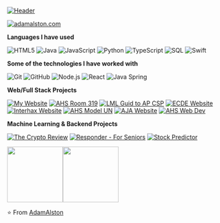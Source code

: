[![Header](https://github.com/adamalston/adamalston/raw/master/profile.gif)](https://www.youtube.com/watch?v=dQw4w9WgXcQ)

[![adamalston.com](https://img.shields.io/badge/-ADAMALSTON.COM-000000?style=for-the-badge&logo=react&logoColor=white)](https://www.adamalston.com/)

**Languages I have used**

![HTML5](https://img.shields.io/badge/-HTML5-000000?style=flat&logo=HTML5)
![Java](https://img.shields.io/badge/-Java-000000?style=flat&logo=Java&logoColor=007396)
![JavaScript](https://img.shields.io/badge/-JavaScript-000000?style=flat&logo=javascript)
![Python](https://img.shields.io/badge/-Python-000000?style=flat&logo=python)
![TypeScript](https://img.shields.io/badge/-TypeScript-000000?style=flat&logo=typescript&logoColor=007ACC)
![SQL](https://img.shields.io/badge/-SQL-000000?style=flat&logo=MySQL)
![Swift](https://img.shields.io/badge/-Swift-000000?style=flat&logo=Swift)

**Some of the technologies I have worked with**

![Git](https://img.shields.io/badge/-Git-000000?style=flat&logo=git&logoColor=F05032)
![GitHub](https://img.shields.io/badge/-GitHub-000000?style=flat&logo=github&logoColor=FFFFFF)
![Node.js](https://img.shields.io/badge/-Node.js-000000?style=flat&logo=node.js&logoColor=339933)
![React](https://img.shields.io/badge/-React-000000?style=flat&logo=React&logoColor=61DAFB)
![Java Spring](https://img.shields.io/badge/-Spring-000000?style=flat&logo=spring&logoColor=6DB33F)

**Web/Full Stack Projects**

[![My Website](https://img.shields.io/badge/-🧬&nbsp;&nbsp;My&nbsp;Website-000000?style=flat)]([https://github.com/adamalston/v2](https://abhijith-varma-mudunuri.netlify.app/))
[![AHS Room 319](https://img.shields.io/badge/-🦠&nbsp;COVID&#8209;19&nbsp;Dashboard-000000?style=flat)]([https://github.com/adamalston/COVID-19-Dashboard](https://github.com/AHS-Web-Dev/Room-319-US-History))
[![LML Guid to AP CSP](https://img.shields.io/badge/-📰&nbsp;&nbsp;Summarizer-000000?style=flat)]([https://github.com/adamalston/Summarizer](https://github.com/AHS-Web-Dev/Guide-to-CSP-AbhijithVarmaMudunuri-RuizhiLin-GeraldLu-p6))
[![ECDE Website](https://img.shields.io/badge/-🃏&nbsp;Voice&nbsp;Poker-000000?style=flat)]([https://github.com/adamalston/Poker](https://github.com/Every-Child-Deserves-Education/ECDEwebsite))
[![Interhax Website](https://img.shields.io/badge/-🗺️&nbsp;PokémonGo&nbsp;Map-000000?style=flat)]([https://github.com/adamalston/PokemonGo-Map](https://github.com/jahsharshad/InterHax-website))
[![AHS Model UN](https://img.shields.io/badge/-🗺️&nbsp;PokémonGo&nbsp;Map-000000?style=flat)]([https://github.com/adamalston/PokemonGo-Map](https://github.com/ahs-/InterHax-website))
[![AJA Website](https://img.shields.io/badge/-🗺️&nbsp;PokémonGo&nbsp;Map-000000?style=flat)]([https://github.com/adamalston/PokemonGo-Map](https://github.com/jahsharshad/InterHax-website))
[![AHS Web Dev](https://img.shields.io/badge/-🗺️&nbsp;PokémonGo&nbsp;Map-000000?style=flat)]([https://github.com/adamalston/PokemonGo-Map](https://github.com/jahsharshad/InterHax-website))

**Machine Learning & Backend Projects**

[![The Crypto Review](https://img.shields.io/badge/-🧼&nbsp;&nbsp;Clean&nbsp;My&nbsp;Mac-000000?style=flat)](https://github.com/adamalston/Clean-My-Mac)
[![Responder - For Seniors](https://img.shields.io/badge/-📧&nbsp;&nbsp;SMTP-000000?style=flat)](https://github.com/adamalston/SMTP)
[![Stock Predictor](https://img.shields.io/badge/-📡&nbsp;&nbsp;Network&nbsp;Tools-000000?style=flat)](https://github.com/adamalston/Network-Tools)

<img align="" height='130px' src="https://github-readme-stats.vercel.app/api?username=adamalston&hide_title=true&show_icons=true&include_all_commits=true&line_height=21&bg_color=0,EC6C6C,FFD479,FFFC79,73FA79&theme=graywhite" /><img align="" height='130px' src="https://github-readme-stats.vercel.app/api/top-langs/?username=adamalston&hide_title=true&layout=compact&bg_color=0,73FA79,73FDFF,7A81FF&theme=graywhite" />

⭐️ From [AdamAlston](https://github.com/adamalston)
